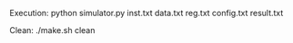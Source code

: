 Execution:
python simulator.py inst.txt data.txt reg.txt config.txt result.txt

Clean:
./make.sh clean